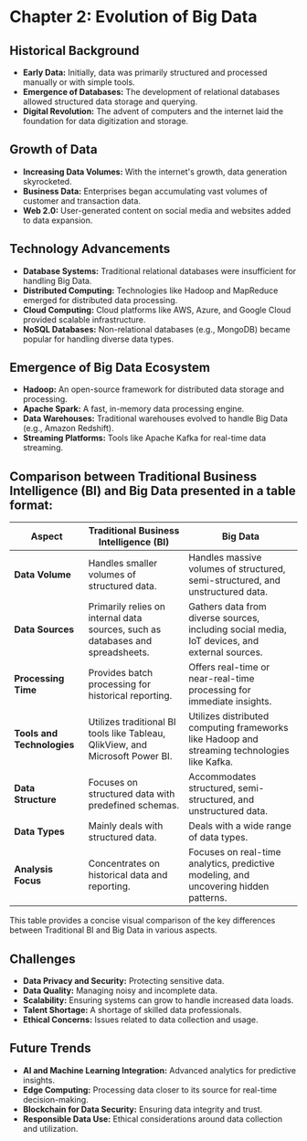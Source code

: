 # Chapter 2: Evolution of Big Data

## Historical Background

- **Early Data:** Initially, data was primarily structured and processed manually or with simple tools.
- **Emergence of Databases:** The development of relational databases allowed structured data storage and querying.
- **Digital Revolution:** The advent of computers and the internet laid the foundation for data digitization and storage.

## Growth of Data

- **Increasing Data Volumes:** With the internet's growth, data generation skyrocketed.
- **Business Data:** Enterprises began accumulating vast volumes of customer and transaction data.
- **Web 2.0:** User-generated content on social media and websites added to data expansion.

## Technology Advancements

- **Database Systems:** Traditional relational databases were insufficient for handling Big Data.
- **Distributed Computing:** Technologies like Hadoop and MapReduce emerged for distributed data processing.
- **Cloud Computing:** Cloud platforms like AWS, Azure, and Google Cloud provided scalable infrastructure.
- **NoSQL Databases:** Non-relational databases (e.g., MongoDB) became popular for handling diverse data types.

## Emergence of Big Data Ecosystem

- **Hadoop:** An open-source framework for distributed data storage and processing.
- **Apache Spark:** A fast, in-memory data processing engine.
- **Data Warehouses:** Traditional warehouses evolved to handle Big Data (e.g., Amazon Redshift).
- **Streaming Platforms:** Tools like Apache Kafka for real-time data streaming.

## Comparison between Traditional Business Intelligence (BI) and Big Data presented in a table format:

| Aspect                            | Traditional Business Intelligence (BI) | Big Data                                      |
|-----------------------------------|----------------------------------------|----------------------------------------------|
| **Data Volume**                   | Handles smaller volumes of structured data. | Handles massive volumes of structured, semi-structured, and unstructured data.        |
| **Data Sources**                  | Primarily relies on internal data sources, such as databases and spreadsheets. | Gathers data from diverse sources, including social media, IoT devices, and external sources. |
| **Processing Time**               | Provides batch processing for historical reporting. | Offers real-time or near-real-time processing for immediate insights.                |
| **Tools and Technologies**        | Utilizes traditional BI tools like Tableau, QlikView, and Microsoft Power BI. | Utilizes distributed computing frameworks like Hadoop and streaming technologies like Kafka. |
| **Data Structure**                | Focuses on structured data with predefined schemas. | Accommodates structured, semi-structured, and unstructured data.                      |
| **Data Types**                   | Mainly deals with structured data.    | Deals with a wide range of data types.                                                  |
| **Analysis Focus**                | Concentrates on historical data and reporting. | Focuses on real-time analytics, predictive modeling, and uncovering hidden patterns.     |

This table provides a concise visual comparison of the key differences between Traditional BI and Big Data in various aspects.

## Challenges

- **Data Privacy and Security:** Protecting sensitive data.
- **Data Quality:** Managing noisy and incomplete data.
- **Scalability:** Ensuring systems can grow to handle increased data loads.
- **Talent Shortage:** A shortage of skilled data professionals.
- **Ethical Concerns:** Issues related to data collection and usage.

## Future Trends

- **AI and Machine Learning Integration:** Advanced analytics for predictive insights.
- **Edge Computing:** Processing data closer to its source for real-time decision-making.
- **Blockchain for Data Security:** Ensuring data integrity and trust.
- **Responsible Data Use:** Ethical considerations around data collection and utilization.
